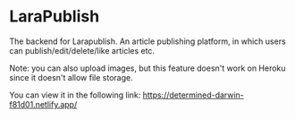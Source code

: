 # LaraPublish

The backend for Larapublish. An article publishing platform, in which users can publish/edit/delete/like articles etc.

Note: you can also upload images, but this feature doesn't work on Heroku since it doesn't allow file storage. 

You can view it in the following link:
https://determined-darwin-f81d01.netlify.app/

